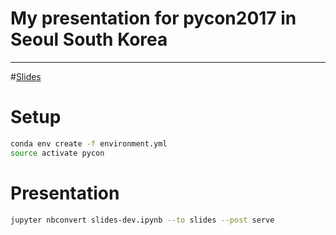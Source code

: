# My presentation for pycon2017 in Seoul South Korea

<hr>

#[Slides](http://nbviewer.jupyter.org/format/slides/github/cochoa0x1/pycon2017/blob/master/slides-dev.ipynb)

# Setup

```bash
conda env create -f environment.yml
source activate pycon
```

# Presentation
```bash
jupyter nbconvert slides-dev.ipynb --to slides --post serve
```


